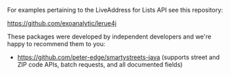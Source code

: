 For examples pertaining to the LiveAddress for Lists API see this repository:

https://github.com/exoanalytic/lerue4j 

These packages were developed by independent developers and we're happy to recommend them to you:

- https://github.com/peter-edge/smartystreets-java (supports street and ZIP code APIs, batch requests, and all documented fields)
